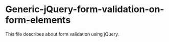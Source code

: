 Generic-jQuery-form-validation-on-form-elements
===============================================

This file describes about form validation using jQuery. 